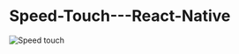 # Speed-Touch---React-Native
 
![Speed touch](https://github.com/user-attachments/assets/87009853-ff67-4898-b35c-f4a713ec1975)
